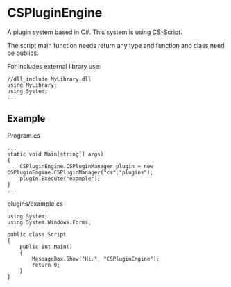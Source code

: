 # CSPluginEngine
A plugin system based in C#.
This system is using [CS-Script](http://cs-script.net).

The script main function needs return any type and function and class need be publics.

For includes external library use:
```
//dll_include MyLibrary.dll
using MyLibrary;
using System;
...
```

## Example
Program.cs
```
...
static void Main(string[] args)
{
	CSPluginEngine.CSPluginManager plugin = new CSPluginEngine.CSPluginManager("cs","plugins");
	plugin.Execute("example");
}
...
```

plugins/example.cs

```
using System;
using System.Windows.Forms;

public class Script
{ 
    public int Main()
    {
        MessageBox.Show("Hi.", "CSPluginEngine");
		return 0;
    }
}
```

